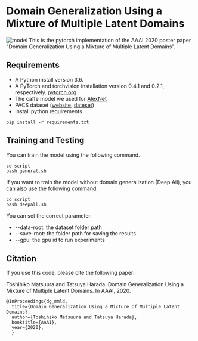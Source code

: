 # Domain Generalization Using a Mixture of Multiple Latent Domains
![model](https://user-images.githubusercontent.com/22876486/68654944-64933100-0572-11ea-8cd0-2ff148ca1843.png)
This is the pytorch implementation of the AAAI 2020 poster paper "Domain Generalization Using a Mixture of Multiple Latent Domains".

## Requirements
- A Python install version 3.6.
- A PyTorch and torchvision installation version 0.4.1 and 0.2.1, respectively. [pytorch.org](https://pytorch.org/)
- The caffe model we used for [AlexNet](https://drive.google.com/file/d/1wUJTH1Joq2KAgrUDeKJghP1Wf7Q9w4z-/view?usp=sharing)
- PACS dataset ([website](https://dali-dl.github.io/project_iccv2017.html), [dateset](https://drive.google.com/drive/folders/0B6x7gtvErXgfUU1WcGY5SzdwZVk?resourcekey=0-2fvpQY_QSyJf2uIECzqPuQ))
- Install python requirements
```
pip install -r requirements.txt
```

## Training and Testing
You can train the model using the following command.
```
cd script
bash general.sh
```
If you want to train the model without domain generalization (Deep All), you can also use the following command.
```
cd script
bash deepall.sh
```

You can set the correct parameter.
- --data-root: the dataset folder path
- --save-root: the folder path for saving the results
- --gpu: the gpu id to run experiments

## Citation
If you use this code, please cite the following paper:

Toshihiko Matsuura and Tatsuya Harada. Domain Generalization Using a Mixture of Multiple Latent Domains. In AAAI, 2020.
```
@InProceedings{dg_mmld,
  title={Domain Generalization Using a Mixture of Multiple Latent Domains},
  author={Toshihiko Matsuura and Tatsuya Harada},
  booktitle={AAAI},
  year={2020},
  }

